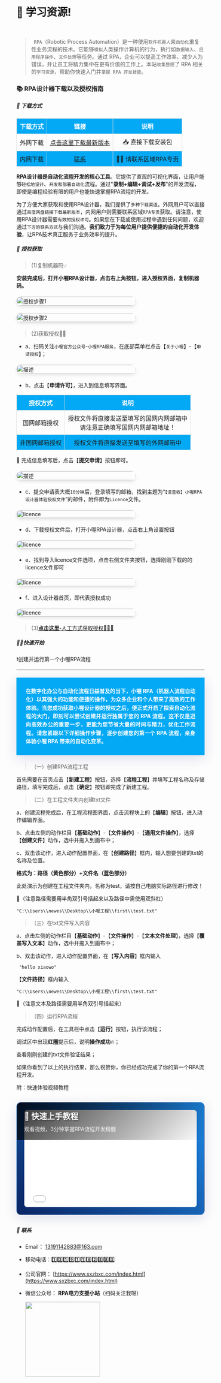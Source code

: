 # 🎉 学习资源!

<!-- 本站源码以及全部内容： [https://github.com/bytesfly/blog](https://github.com/bytesfly/blog) -->

<img src="https://img.shields.io/github/forks/bytesfly/blog" data-origin="https://img.shields.io/github/forks/bytesfly/blog" alt="">
<img src="https://img.shields.io/github/license/bytesfly/blog" data-origin="https://img.shields.io/github/license/bytesfly/blog" alt="">

>` RPA`（Robotic Process Automation）是一种使用`软件机器人`来`自动化`重复性业务流程的技术。它能够`模拟`人类操作计算机的行为，执行如`数据输入`、`应用程序操作`、`文件处理`等任务。通过 RPA，企业可以提高工作效率、减少人为错误，并让员工将精力集中在更有价值的工作上。本站`收集整理`了 RPA 相关的`学习资源`，帮助你快速入门并`掌握 RPA 开发技能`。

### 📚 RPA设计器下载以及授权指南

##### 🧸 下载方式

<style>
table {
    width: 100%;
    border-collapse: collapse;
}
th, td {
    border: 1px solid #ddd;
    padding: 8px;
    text-align: center;
}
th {
    background-color: #03A9F4;
    color: white;
}
tr:nth-child(even) {
    background-color: #03A9F4;
}
tr:hover {
    background-color: #ddd !important;
}
</style>

| 下载方式 | 链接 | 说明 |
|---------|------|------|
| 外网下载 | [点击这里下载最新版本](https://pan.baidu.com/s/1SMvhW8Cr9ZFscNj8YPXjXg?pwd=ZBXC) | 📥 直接下载安装包 |
| 内网下载 | [联系](#💌-联系) | ⛓️‍💥 请联系区域RPA专责 |

**RPA设计器是自动化流程开发的核心工具**。它提供了直观的可视化界面，让用户能够`轻松地设计`、`开发和部署自动化`流程。通过"**录制+编辑+调试+发布**"的开发流程，即使是编程经验有限的用户也能快速掌握RPA流程的开发。

为了方便大家获取和使用RPA设计器，我们提供了`多种下载渠道`。外网用户可以直接通过`百度网盘链接下载最新版本`，内网用户则需要联系区域`RPA专责`获取。请注意，使用RPA设计器需要`有效的授权许可`。如果您在下载或使用过程中遇到任何问题，欢迎通过`下方的联系方式`与我们沟通。**我们致力于为每位用户提供便捷的自动化开发体验**，让RPA技术真正服务于业务效率的提升。

##### 🐼 授权获取

>(1)复制机器码💡

**安装完成后，打开小喔RPA设计器，点击右上角按钮，进入授权界面，复制机器码。**
<div class="card-container">
    <div class="card">
        <img class="card-image" src="../images/image.png" alt="授权步骤1">
    </div>
    <div class="card">
        <img class="card-image" src="../images/image1.jpg" alt="授权步骤2">
    </div>
</div>

<style>
.card-container {
    display: flex;
    flex-wrap: wrap;
    gap: 20px;
    justify-content: flex-start;
    margin: 20px 0;
}

.card {
    width: 320px;
    height: auto;
    border-radius: 12px;
    box-shadow: 0 4px 8px rgba(0,0,0,0.1);
    overflow: hidden;
    transition: transform 0.3s ease;
}

.card:hover {
    transform: translateY(-5px);
    box-shadow: 0 6px 12px rgba(0,0,0,0.15);
}

.card-image {
    width: 100%;
    height: auto;
    object-fit: contain;
}
</style>

>(2)获取授权💪🏼
- a、扫码关注`小喔官方公众号`-`小喔RPA服务`，在底部菜单栏点击【`关于小喔`】-【`申请授权`】；
<div class="card-container">
    <div class="card" style="height: auto;">
        <img class="card-image" src="../images/image3.jpg" alt="描述" style="height: auto; max-width: 100%;">
    </div>
</div>

<style>
.card {
    width: 320px;
    height: auto;
    border-radius: 12px;
    box-shadow: 0 4px 8px rgba(0,0,0,0.1);
    overflow: hidden;
    transition: transform 0.3s ease;
}

.card-image {
    width: 100%;
    height: auto;
    object-fit: contain;
}
</style>

- b、点击【**申请许可**】，进入到信息填写界面。

| 授权方式 | 说明 |
|---------|------|
| 国网邮箱授权 |  授权文件将直接发送至填写的国网内网邮箱中<br> 请注意正确填写国网内网邮箱地址！ |
| 非国网邮箱授权 |  授权文件将直接发送至填写的外网邮箱中 |

📝 完成信息填写后，点击【**提交申请**】按钮即可。
<div class="card-container">
    <div class="card" style="height: auto;">
        <img class="card-image" src="../images/image4.jpg" alt="描述" style="height: auto; max-width: 100%;">
    </div>
</div>

- c、提交申请表大概`10分钟`后，登录填写的邮箱，找到主题为“`【请查收】小喔RPA设计器体验授权文件`”的邮件，附件即为`Licence`文件。

<div class="card-container">
    <div class="card" style="height: auto;">
        <img class="card-image" src="../images/image5.jpg" alt="licence" style="height: auto; max-width: 100%;">
    </div>
</div>

- d、下载授权文件后，打开小喔RPA设计器，点击右上角设置按钮

<div class="card-container">
    <div class="card" style="height: auto;">
        <img class="card-image" src="../images/image18.jpg" alt="licence" style="height: auto; max-width: 100%;">
    </div>
</div>

- e、找到导入licence文件选项，点击右侧文件夹按钮，选择刚刚下载的的licence文件即可

<div class="card-container">
    <div class="card" style="height: auto;">
        <img class="card-image" src="../images/image6.jpg" alt="licence" style="height: auto; max-width: 100%;">
    </div>
</div>

- f、进入设计器首页，即代表授权成功

<div class="card-container">
    <div class="card" style="height: auto;">
        <img class="card-image" src="../images/image7.jpg" alt="licence" style="height: auto; max-width: 100%;">
    </div>
</div>

>(3)[**点击这里**-人工方式获取授权👩🏼‍🦰](#💌-联系)

##### 🐦‍🔥快速开始

❗创建并运行第一个小喔RPA流程

------  
<div class="tech-card">
    <div class="tech-content">
        在数字化办公与自动化流程日益普及的当下，小喔 RPA（机器人流程自动化）以其强大的功能和便捷的操作，为众多企业和个人带来了高效的工作体验。当您成功获取小喔设计器的授权之后，便正式开启了探索自动化流程的大门，即刻可以尝试创建并运行独属于您的 RPA 流程。这不仅是迈向高效办公的重要一步，更能为您节省大量的时间与精力，优化工作流程。请您紧跟以下详细操作步骤，逐步创建您的第一个 RPA 流程，亲身体验小喔 RPA 带来的自动化变革。
    </div>
</div>

<style>
.tech-card {
    background: #03A9F4;  /* 设置为指定的蓝色 */
    padding: 25px;
    margin: 20px 0;
    box-shadow: 0 8px 32px rgba(31, 38, 135, 0.15);
    position: relative;
    overflow: hidden;
}

.tech-card::before {
    content: '';
    position: absolute;
    top: -50%;
    left: -50%;
    width: 200%;
    height: 200%;
    background: linear-gradient(
        45deg,
        transparent,
        rgba(255, 255, 255, 0.2),
        transparent
    );
    transform: rotate(45deg);
    animation: shine 3s infinite;
}

.tech-content {
    color: #ffffff;  /* 改为白色文字以提高可读性 */
    line-height: 1.6;
    text-align: justify;
    position: relative;
    z-index: 1;
    font-weight: bold;
}

@keyframes shine {
    0% {
        transform: translateX(-100%) rotate(45deg);
    }
    100% {
        transform: translateX(100%) rotate(45deg);
    }
}
</style>


>  （一）创建RPA流程工程

首先需要在首页点击【**新建工程**】按钮，选择【**流程工程**】并填写工程名称及存储路径，填写完成后，点击【**确定**】按钮即完成了新建工程。

>  （二）在工程文件夹内创建txt文件

a、创建流程完成后，在工程流程图界面，点击流程块上的【**编辑**】按钮，进入动作编辑界面。

b、点击左侧的动作栏目【**基础动作**】-【**文件操作**】-【**通用文件操作**】，选择【**创建文件**】动作，选中并拖入到画布中；

c、双击该动作，进入动作配置界面，在【**创建路径**】框内，输入想要创建的txt的名称及位置。

**格式为：路径（黄色部分）+文件名（蓝色部分）**

此处演示为创建在工程文件夹内，名称为test，请按自己电脑实际路径进行修改！

📢（注意路径需要用半角双引号括起来以及路径中需使用双斜杠）

```text
"C:\\Users\\newes\\Desktop\\小喔工程\\first\\test.txt"
```

>  （三）在txt文件写入内容

a、点击左侧的动作栏目【**基础动作**】-【**文件操作**】-【**文本文件处理**】，选择【**覆盖写入文本**】动作，选中并拖入到画布中；

b、双击该动作，进入动作配置界面，在【**写入内容**】框内输入

```text
 "hello xiaowo"
```

【**文件路径**】框内输入

```text
"C:\\Users\\newes\\Desktop\\小喔工程\\first\\test.txt"
```

📢（注意文本及路径需要用半角双引号括起来）

>  （四）运行RPA流程

完成动作配置后，在工具栏中点击【**运行**】按钮，执行该流程；

调试区中出现**红圈**提示后，说明**操作成功**🔥；

查看刚刚创建的txt文件验证结果；

如果你看到了以上的执行结果，那么祝贺你，你已经成功完成了你的第一个RPA流程开发。

附：快速体验视频教程

<div class="video-container">
    <div class="video-wrapper">
        <iframe 
            src="./images/第一个工程.mp4"
            frameborder="0" 
            allow="accelerometer; autoplay; clipboard-write; encrypted-media; gyroscope; picture-in-picture" 
            allowfullscreen>
        </iframe>
    </div>
    <div class="video-overlay">
        <div class="overlay-content">
            <h3 style="color: white;">🎯 快速上手教程</h3>
            <p>观看视频，3分钟掌握RPA流程开发精髓</p>
        </div>
    </div>
</div>

<style>
.video-container {
    position: relative;
    background: linear-gradient(45deg, #0a2463, #1e88e5);
    border-radius: 12px;
    padding: 20px;
    margin: 30px 0;
    box-shadow: 0 8px 32px rgba(31, 38, 135, 0.15);
    backdrop-filter: blur(4px);
    border: 1px solid rgba(255, 255, 255, 0.18);
}

.video-wrapper {
    position: relative;
    width: 100%;
    padding-bottom: 56.25%; /* 16:9 比例 */
}

.video-wrapper iframe {
    position: absolute;
    top: 0;
    left: 0;
    width: 100%;
    height: 100%;
    border-radius: 8px;
}

.video-overlay {
    position: absolute;
    top: 0;
    left: 0;
    right: 0;
    background: linear-gradient(135deg, rgba(0,0,0,0.8) 0%, transparent 100%);
    padding: 20px;
    border-radius: 12px 12px 0 0;
}

.overlay-content {
    color: white;
}

.overlay-content h3 {
    margin: 0;
    font-size: 1.5em;
    text-shadow: 2px 2px 4px rgba(0,0,0,0.5);
}

.overlay-content p {
    margin: 10px 0 0;
    font-size: 1em;
    opacity: 0.9;
}

@media (max-width: 768px) {
    .video-container {
        margin: 15px 0;
        padding: 10px;
    }
    
    .overlay-content h3 {
        font-size: 1.2em;
    }
    
    .overlay-content p {
        font-size: 0.9em;
    }
}
</style>

##### 💌 联系

- Email： 13191142883@163.com

- 移动电话：1️⃣3️⃣1️⃣9️⃣1️⃣1️⃣4️⃣2️⃣8️⃣8️⃣3️⃣

- 公司官网： [https://www.sxzbxc.com/index.html](https://www.sxzbxc.com/index.html)

- 微信公众号： **RPA电力支援小站**（扫码关注我呀）

  <div ><img src="../images/二维码.jpg" width="200" height="200" /></div>
